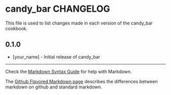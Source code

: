 candy_bar CHANGELOG
===================

This file is used to list changes made in each version of the candy_bar cookbook.

0.1.0
-----
- [your_name] - Initial release of candy_bar

- - -
Check the [Markdown Syntax Guide](http://daringfireball.net/projects/markdown/syntax) for help with Markdown.

The [Github Flavored Markdown page](http://github.github.com/github-flavored-markdown/) describes the differences between markdown on github and standard markdown.

